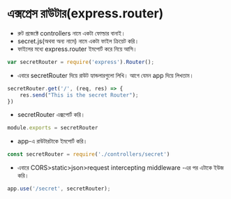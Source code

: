 # এক্সপ্রেস রাউটার\(express.router\)

* রুট প্রজেক্টে controllers নামে একটা ফোল্ডার বানাই।
* secret.js\(অথবা অন্য নামে\) নামে একটা ফাইল ক্রিয়েট করি।
* ফাইলের মধ্যে express.router ইমপোর্ট করে নিয়ে আসি। 

```javascript
var secretRouter = require('express').Router();
```

* এবারে secretRouter দিয়ে রাউট হ্যান্ডলারগুলো লিখি। আগে যেমন app দিয়ে লিখতাম।

```javascript
secretRouter.get('/', (req, res) => {
    res.send("This is the secret Router");
})
```

* secretRouter এক্সপোর্ট করি।

```javascript
module.exports = secretRouter
```

* app-এ রাউটারটাকে ইমপোর্ট করি।

```javascript
const secretRouter = require('./controllers/secret')
```

* এবারে CORS&gt;static&gt;json&gt;request intercepting middleware -এর পর এটাকে ইউজ করি।

```javascript
app.use('/secret', secretRouter);
```



